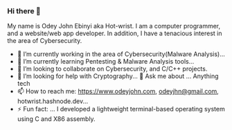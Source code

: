 ### Hi there 👋
My name is Odey John Ebinyi aka Hot-wrist. I am a computer programmer, and a website/web app developer. In addition, I have a tenacious interest
in the area of Cybersecurity.


- 🔭 I’m currently working in the area of Cybersecurity(Malware Analysis)...
- 🌱 I’m currently learning Pentesting & Malware Analysis tools...
- 👯 I’m looking to collaborate on Cybersecurity, and C/C++ projects.
- 🤔 I’m looking for help with Cryptography...
 💬 Ask me about ... Anything tech
- 📫 How to reach me: https://www.odeyjohn.com, odeyjhn@gmail.com, hotwrist.hashnode.dev...
- ⚡ Fun fact: ... I developed a lightweight terminal-based operating system using C and X86 assembly.


